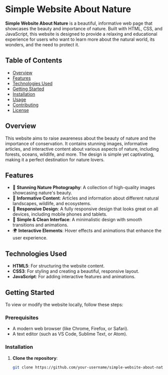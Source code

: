 # Simple Website About Nature

**Simple Website About Nature** is a beautiful, informative web page that showcases the beauty and importance of nature. Built with HTML, CSS, and JavaScript, this website is designed to provide a relaxing and educational experience for users who want to learn more about the natural world, its wonders, and the need to protect it.

## Table of Contents

- [Overview](#overview)
- [Features](#features)
- [Technologies Used](#technologies-used)
- [Getting Started](#getting-started)
- [Installation](#installation)
- [Usage](#usage)
- [Contributing](#contributing)
- [License](#license)

## Overview

This website aims to raise awareness about the beauty of nature and the importance of conservation. It contains stunning images, informative articles, and interactive content about various aspects of nature, including forests, oceans, wildlife, and more. The design is simple yet captivating, making it a perfect destination for nature lovers.

## Features

- 🌿 **Stunning Nature Photography**: A collection of high-quality images showcasing nature's beauty.
- 📝 **Informative Content**: Articles and information about different natural landscapes, wildlife, and ecosystems.
- 📱 **Responsive Design**: A fully responsive design that looks great on all devices, including mobile phones and tablets.
- 🎨 **Simple & Clean Interface**: A minimalistic design with smooth transitions and animations.
- 🌍 **Interactive Elements**: Hover effects and animations that enhance the user experience.

## Technologies Used

- **HTML5**: For structuring the website content.
- **CSS3**: For styling and creating a beautiful, responsive layout.
- **JavaScript**: For adding interactive features and animations.

## Getting Started

To view or modify the website locally, follow these steps:

### Prerequisites

- A modern web browser (like Chrome, Firefox, or Safari).
- A text editor (such as VS Code, Sublime Text, or Atom).

### Installation

1. **Clone the repository**:

   ```bash
   git clone https://github.com/your-username/simple-website-about-nature.git

